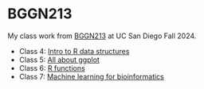 # BGGN213
My class work from [BGGN213](https://bioboot.github.io/bggn213_F24/) at UC San Diego Fall 2024.

- Class 4: [Intro to R data structures](https://github.com/angelicarock/bggn213_github/blob/main/Lab4/lab%204%20Rscript.R)
- Class 5: [All about ggplot](https://github.com/angelicarock/bggn213_github/blob/main/Lab5/lab5/class05.qmd)
- Class 6: [R functions]((https://github.com/angelicarock/bggn213_github/blob/main/Lab6/lab6/lab6.md))
- Class 7: [Machine learning for bioinformatics](https://github.com/angelicarock/bggn213_github/blob/main/lab7/Lab7/lab7.qmd)
